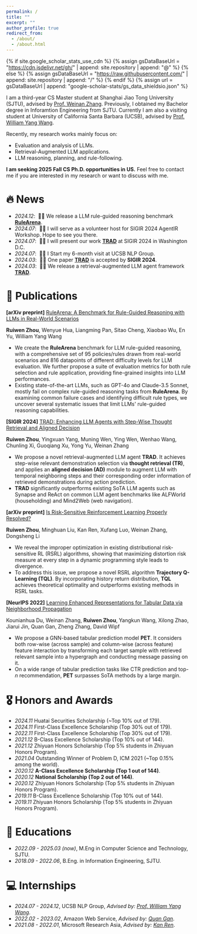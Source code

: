 ```yaml
---
permalink: /
title: ""
excerpt: ""
author_profile: true
redirect_from: 
  - /about/
  - /about.html
---
```


{% if site.google_scholar_stats_use_cdn %}
{% assign gsDataBaseUrl = "https://cdn.jsdelivr.net/gh/" | append: site.repository | append: "@" %}
{% else %}
{% assign gsDataBaseUrl = "https://raw.githubusercontent.com/" | append: site.repository | append: "/" %}
{% endif %}
{% assign url = gsDataBaseUrl | append: "google-scholar-stats/gs_data_shieldsio.json" %}

<span class='anchor' id='about-me'></span>

I am a third-year CS Master student at Shanghai Jiao Tong University (SJTU), advised by [Prof. Weinan Zhang](https://wnzhang.net). Previously, I obtained my Bachelor degree in Inforamtion Engineering from SJTU. Currently I am also a visiting student at University of California Santa Barbara (UCSB), advised by [Prof. William Yang Wang](https://sites.cs.ucsb.edu/~william).

Recently, my research works mainly focus on:
* Evaluation and analysis of LLMs.
* Retrieval-Augmented LLM applications.
* LLM reasoning, planning, and rule-following.

**I am seeking 2025 Fall CS Ph.D. opportunities in US.** Feel free to contact me if you are interested in my research or want to discuss with me.

# 🔥 News
- *2024.12*: &nbsp;🎉🎉 We release a LLM rule-guided reasoning benchmark [**RuleArena**](https://arxiv.org/pdf/2412.08972).
- *2024.07*: &nbsp;🎉🎉 I will serve as a volunteer host for SIGIR 2024 AgentIR Workshop. Hope to see you there.
- *2024.07*: &nbsp;🎉🎉 I will present our work [**TRAD**](https://arxiv.org/pdf/2403.06221) at SIGIR 2024 in Washington D.C.
- *2024.07*: &nbsp;🎉🎉 I Start my 6-month visit at UCSB NLP Group.
- *2024.03*: &nbsp;🎉🎉 One paper [**TRAD**](https://arxiv.org/pdf/2403.06221) is accepted by **SIGIR 2024**.
- *2024.03*: &nbsp;🎉🎉 We release a retrieval-augmented LLM agent framework [**TRAD**](https://arxiv.org/pdf/2403.06221).

# 📝 Publications 

<!-- <div class='paper-box'><div class='paper-box-image'><div><div class="badge">arXiv preprint</div><img src='images/rulearena.png' alt="sym" width="100%"></div></div> -->
<div class='paper-box-text' markdown="1">

**\[arXiv preprint\]** [RuleArena: A Benchmark for Rule-Guided Reasoning with LLMs in Real-World Scenarios](https://arxiv.org/pdf/2412.08972)

**Ruiwen Zhou**, Wenyue Hua, Liangming Pan, Sitao Cheng, Xiaobao Wu, En Yu, William Yang Wang

<strong><span class='show_paper_citations' data='DhtAFkwAAAAJ:ALROH1vI_8AC'></span></strong>
- We create the <strong>RuleArena</strong> benchmark for LLM rule-guided reasoning, with a comprehensive set of 95 policies/rules drawn from real-world scenarios and 816 datapoints of different difficulty levels for LLM evaluation. We further propose a suite of evaluation metrics for both rule selection and rule application, providing fine-grained insights into LLM performances.
- Existing state-of-the-art LLMs, such as GPT-4o and Claude-3.5 Sonnet, mostly fail on complex rule-guided reasoning tasks from <strong>RuleArena</strong>. By examining common failure cases and identifying difficult rule types, we uncover several systematic issues that limit LLMs' rule-guided reasoning capabilities.
</div>
<!-- </div> -->

<!-- <div class='paper-box'><div class='paper-box-image'><div><div class="badge">SIGIR 2024</div><img src='images/rulearena.png' alt="sym" width="100%"></div></div> -->
<div class='paper-box-text' markdown="1">

**\[SIGIR 2024\]** [TRAD: Enhancing LLM Agents with Step-Wise Thought Retrieval and Aligned Decision](https://arxiv.org/pdf/2403.06221)

**Ruiwen Zhou**, Yingxuan Yang, Muning Wen, Ying Wen, Wenhao Wang, Chunling Xi, Guoqiang Xu, Yong Yu, Weinan Zhang

<strong><span class='show_paper_citations' data='DhtAFkwAAAAJ:ALROH1vI_8AC'></span></strong>
- We propose a novel retrieval-augmented LLM agent **TRAD**. It achieves step-wise relevant demonstration selection via **thought retrieval (TR)**, and applies an **aligned decision (AD)** module to augment LLM with temporal neighboring steps and their corresponding order information of retrieved demonstrations during action prediction.
- **TRAD** significantly outperforms existing SoTA LLM agents such as Synapse and ReAct on common LLM agent benchmarks like ALFWorld (householding) and Mind2Web (web navigation).
</div>
<!-- </div> -->

<!-- <div class='paper-box'><div class='paper-box-image'><div><div class="badge">arXiv preprint</div><img src='images/rulearena.png' alt="sym" width="100%"></div></div> -->
<div class='paper-box-text' markdown="1">

**\[arXiv preprint\]** [Is Risk-Sensitive Reinforcement Learning Properly Resolved?](https://arxiv.org/pdf/2307.00547)

**Ruiwen Zhou**, Minghuan Liu, Kan Ren, Xufang Luo, Weinan Zhang, Dongsheng Li

<strong><span class='show_paper_citations' data='DhtAFkwAAAAJ:ALROH1vI_8AC'></span></strong>
- We reveal the improper optimization in existing distributional risk-sensitive RL (RSRL) algorithms, showing that maximizing distortion risk measure at every step in a dynamic programming style leads to divergence.
- To address this issue, we propose a novel RSRL algorithm **Trajectory Q-Learning (TQL)**. By incorporating history return distribution, **TQL** achieves theoretical optimality and outperforms existing methods in RSRL tasks.
</div>
<!-- </div> -->

<!-- <div class='paper-box'><div class='paper-box-image'><div><div class="badge">NeurIPS 2022</div><img src='images/rulearena.png' alt="sym" width="100%"></div></div> -->
<div class='paper-box-text' markdown="1">

**\[NeurIPS 2022\]** [Learning Enhanced Representations for Tabular Data via Neighborhood Propagation](https://arxiv.org/pdf/2206.06587)

Kounianhua Du, Weinan Zhang, **Ruiwen Zhou**, Yangkun Wang, Xilong Zhao, Jiarui Jin, Quan Gan, Zheng Zhang, David Wipf

<strong><span class='show_paper_citations' data='DhtAFkwAAAAJ:ALROH1vI_8AC'></span></strong>
- We propose a GNN-based tabular prediction model **PET**. It considers both row-wise (across sample) and column-wise (across feature) feature interaction by transforming each target sample with retrieved relevant sample into a hypergraph and conducting message passing on it.
- On a wide range of tabular prediction tasks like CTR prediction and top-<em>n</em> recommendation, **PET** surpasses SoTA methods by a large margin.
</div>
<!-- </div> -->

# 🎖 Honors and Awards
- *2024.11* Huatai Securities Scholarship (~Top 10% out of 179).
- *2024.11* First-Class Excellence Scholarship (Top 30% out of 179).
- *2022.11* First-Class Excellence Scholarship (Top 30% out of 179).
- *2021.12* B-Class Excellence Scholarship (Top 10% out of 144).
- *2021.12* Zhiyuan Honors Scholarship (Top 5% students in Zhiyuan Honors Program).
- *2021.04* Outstanding Winner of Problem D, ICM 2021 (~Top 0.15% among the world).
- *2020.12* **A-Class Excellence Scholarship (Top 1 out of 144)**.
- *2020.12* **National Scholarship (Top 2 out of 144)**.
- *2020.12* Zhiyuan Honors Scholarship (Top 5% students in Zhiyuan Honors Program).
- *2019.11* B-Class Excellence Scholarship (Top 10% out of 144).
- *2019.11* Zhiyuan Honors Scholarship (Top 5% students in Zhiyuan Honors Program).

# 📖 Educations
- *2022.09 - 2025.03 (now)*, M.Eng in Computer Science and Technology, SJTU.
- *2018.09 - 2022.06*, B.Eng. in Information Engineering, SJTU.

<!-- # 💬 Invited Talks
- *2021.06*, Lorem ipsum dolor sit amet, consectetur adipiscing elit. Vivamus ornare aliquet ipsum, ac tempus justo dapibus sit amet. 
- *2021.03*, Lorem ipsum dolor sit amet, consectetur adipiscing elit. Vivamus ornare aliquet ipsum, ac tempus justo dapibus sit amet.  \| [\[video\]](https://github.com/) -->

# 💻 Internships
- *2024.07 - 2024.12*, UCSB NLP Group, *Advised by: [Prof. William Yang Wang](https://sites.cs.ucsb.edu/~william)*.
- *2022.02 - 2023.02*, Amazon Web Service, *Advised by: [Quan Gan](https://www.amazon.science/author/quan-gan)*.
- *2021.08 - 2022.01*, Microsoft Research Asia, *Advised by: [Kan Ren](https://www.saying.ren/)*.

<div style="padding-top: 100px; transform: scale(0.5); transform-origin: top center;">
    <script style="width:50%" type="text/javascript" id="clustrmaps" src="//clustrmaps.com/map_v2.js?d=pfXNheCGCTq2ev5ATlMo7sNGDhev4oUjVOF5WLbyZao&cl=ffffff&w=a"></script>
</div>
